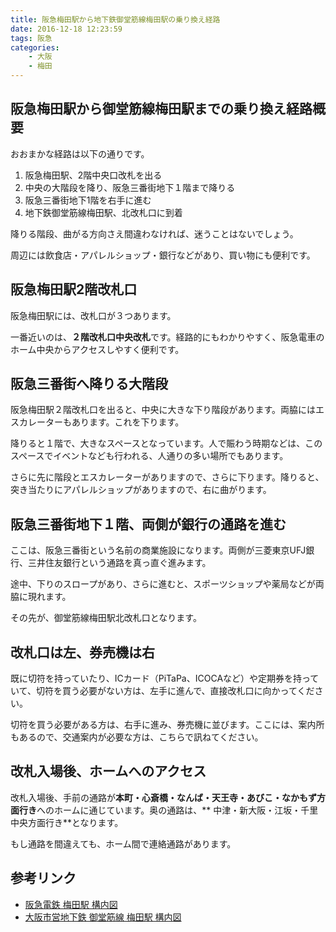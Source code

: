 ```yaml
---
title: 阪急梅田駅から地下鉄御堂筋線梅田駅の乗り換え経路
date: 2016-12-18 12:23:59
tags: 阪急
categories:
    - 大阪
    - 梅田
---
```


## 阪急梅田駅から御堂筋線梅田駅までの乗り換え経路概要

おおまかな経路は以下の通りです。

1. 阪急梅田駅、2階中央口改札を出る
1. 中央の大階段を降り、阪急三番街地下１階まで降りる
1. 阪急三番街地下1階を右手に進む
1. 地下鉄御堂筋線梅田駅、北改札口に到着

降りる階段、曲がる方向さえ間違わなければ、迷うことはないでしょう。

周辺には飲食店・アパレルショップ・銀行などがあり、買い物にも便利です。

## 阪急梅田駅2階改札口

阪急梅田駅には、改札口が３つあります。

一番近いのは、**２階改札口中央改札**です。経路的にもわかりやすく、阪急電車のホーム中央からアクセスしやすく便利です。

## 阪急三番街へ降りる大階段

阪急梅田駅２階改札口を出ると、中央に大きな下り階段があります。両脇にはエスカレーターもあります。これを下ります。

降りると１階で、大きなスペースとなっています。人で賑わう時期などは、このスペースでイベントなども行われる、人通りの多い場所でもあります。

さらに先に階段とエスカレーターがありますので、さらに下ります。降りると、突き当たりにアパレルショップがありますので、右に曲がります。

## 阪急三番街地下１階、両側が銀行の通路を進む

ここは、阪急三番街という名前の商業施設になります。両側が三菱東京UFJ銀行、三井住友銀行という通路を真っ直ぐ進みます。

途中、下りのスロープがあり、さらに進むと、スポーツショップや薬局などが両脇に現れます。

その先が、御堂筋線梅田駅北改札口となります。

## 改札口は左、券売機は右

既に切符を持っていたり、ICカード（PiTaPa、ICOCAなど）や定期券を持っていて、切符を買う必要がない方は、左手に進んで、直接改札口に向かってください。

切符を買う必要がある方は、右手に進み、券売機に並びます。ここには、案内所もあるので、交通案内が必要な方は、こちらで訊ねてください。

## 改札入場後、ホームへのアクセス

改札入場後、手前の通路が**本町・心斎橋・なんば・天王寺・あびこ・なかもず方面行き**へのホームに通じています。奥の通路は、** 中津・新大阪・江坂・千里中央方面行き**となります。

もし通路を間違えても、ホーム間で連絡通路があります。

## 参考リンク

* [阪急電鉄 梅田駅 構内図](http://www.hankyu.co.jp/station/pdf/map/umeda.pdf)
* [大阪市営地下鉄 御堂筋線 梅田駅 構内図](http://www.kotsu.city.osaka.lg.jp/station-guide/M/m16/)